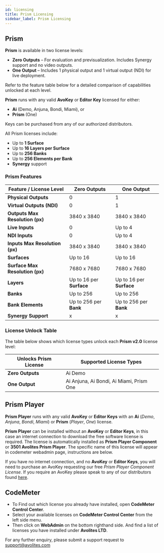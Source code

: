 ```yaml
---
id: licensing
title: Prism Licensing
sidebar_label: Prism Licensing
---
```


## Prism

**Prism** is available in two license levels:

- **Zero Outputs** – For evaluation and previsualization. Includes Synergy support and no video outputs.
- **One Output** – Includes 1 physical output and 1 virtual output (NDI) for live deployment.

Refer to the feature table below for a detailed comparison of capabilities unlocked at each level.

**Prism** runs with any valid **AvoKey** or **Editor Key** licensed for either:
- **Ai** (Demo, Anjuna, Bondi, Miami), or
- **Prism** (One)

Keys can be purchased from any of our authorized distributors.

All Prism licenses include:
- Up to **1 Surface**
- Up to **16 Layers per Surface**
- Up to **256 Banks**
- Up to **256 Elements per Bank**
- **Synergy** support

### Prism Features
| Feature / License Level | Zero Outputs | One Output |
|-|-|-|
| **Physical Outputs**       | 0   | 1 |
| **Virtual Outputs (NDI)**  | 0   | 1 |
| **Outputs Max Resolution (px)** | 3840 x 3840 | 3840 x 3840 |
| **Live Inputs**            | 0   | Up to 4 |
| **NDI Inputs**             | 0   | Up to 4 |
| **Inputs Max Resolution (px)**  | 3840 x 3840 | 3840 x 3840 |
| **Surfaces**                | Up to 16 | Up to 16 |
| **Surface Max Resolution (px)** | 7680 x 7680 | 7680 x 7680 |
| **Layers**                 | Up to 16 per **Surface** | Up to 16 per **Surface** |
| **Banks**                  | Up to 256 | Up to 256 |
| **Bank Elements**          | Up to 256 per **Bank** | Up to 256 per **Bank** |
| **Synergy Support** |x| x|

### License Unlock Table

The table below shows which license types unlock each **Prism v2.0** license level:

| Unlocks Prism License | Supported License Types                                      |
|------------------------|-------------------------------------------------------------|
| **Zero Outputs**        | Ai Demo                                                     |
| **One Output**         | Ai Anjuna, Ai Bondi, Ai Miami, Prism One                   |



## Prism Player

**Prism Player** runs with any valid **AvoKey** or **Editor Keys** with an **Ai** (_Demo_, _Anjuna_, _Bondi_, _Miami_) or **Prism** (_Player_, _One_) license.

**Prism Player** can be installed without an **AvoKey** or **Editor Keys**, in this case an internet connection to download the free software license is required. The license is automatically installed as **Prism Player Component** or **3501 Avolites Prism Player**. The specific name of this license will appear in codemeter webadmin page, instructions are below.

If you have no internet connection, and no **AvoKey** or **Editor Keys**, you will need to purchase an AvoKey requesting our free *Prism Player Component License*. If you require an AvoKey please speak to any of our distributors found [here](https://www.avolites.com/official-distributors).

<!-- ## All Licenses

The below table shows which app can be use against Avolites current set of **Ai** / **Prism** Licenses.

| | Ai Demo  | Ai Anjuna | Ai Bondi | Ai Miami | Prism One| Prism Player |
|-----------------|:--------:|:---------:|:--------:|:--------:|:-------------:| :-------------:|
| **Prism Zero Outputs**       |   x    |        |        |       |               | |
| **Prism One Output**|        |     x     |    x     |    x     |       x       | |
| **Prism Player**|    x    |     x     |    x     |    x     |       x       | x| -->

## CodeMeter

- To Find out which license you already have installed, open **CodeMeter Control Center**.
- Select your available licenses on **CodeMeter Control Center** from the left side menu.
- Then click on **WebAdmin** on the bottom righthand side. And find a list of licenses you have installed under **Avolites LTD**.

For any further enquiry, please submit a support request to <a href="mailto:support@avolites.com?subject=Prism:">support@avolites.com</a>